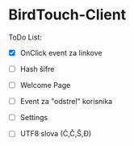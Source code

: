 # BirdTouch-Client

ToDo List:

- [x] OnClick event za linkove

- [ ] Hash šifre

- [ ] Welcome Page

- [ ] Event za "odstrel" korisnika

- [ ] Settings

- [ ] UTF8 slova (Ć,Č,Š,Đ)
